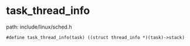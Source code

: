 task_thread_info
========================================

path: include/linux/sched.h
```
#define task_thread_info(task) ((struct thread_info *)(task)->stack)
```